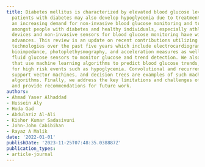 ```yaml
---
title: Diabetes mellitus is characterized by elevated blood glucose levels, however
  patients with diabetes may also develop hypoglycemia due to treatment. There is
  an increasing demand for non-invasive blood glucose monitoring and trends detection
  amongst people with diabetes and healthy individuals, especially athletes. Wearable
  devices and non-invasive sensors for blood glucose monitoring have witnessed considerable
  advances. This review is an update on recent contributions utilizing novel sensing
  technologies over the past five years which include electrocardiogram, electromagnetic,
  bioimpedance, photoplethysmography, and acceleration measures as well as bodily
  fluid glucose sensors to monitor glucose and trend detection. We also review methods
  that use machine learning algorithms to predict blood glucose trends, especially
  for high risk events such as hypoglycemia. Convolutional and recurrent neural networks,
  support vector machines, and decision trees are examples of such machine learning
  algorithms. Finally, we address the key limitations and challenges of these studies
  and provide recommendations for future work.
authors:
- Ahmad Yaser Alhaddad
- Hussein Aly
- Hoda Gad
- Abdulaziz Al-Ali
- Kishor Kumar Sadasivuni
- John-John Cabibihan
- Rayaz A Malik
date: '2022-01-01'
publishDate: '2023-11-25T07:48:35.038887Z'
publication_types:
- article-journal
---
```

